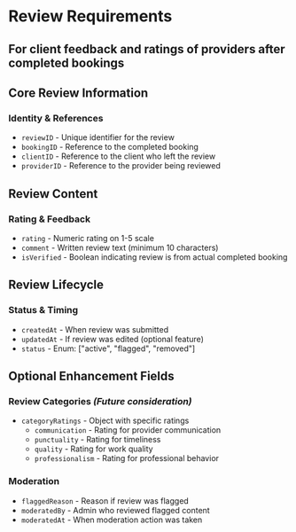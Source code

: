 # Review Requirements

## For client feedback and ratings of providers after completed bookings

## Core Review Information

### Identity & References

- `reviewID` - Unique identifier for the review
- `bookingID` - Reference to the completed booking
- `clientID` - Reference to the client who left the review
- `providerID` - Reference to the provider being reviewed

## Review Content

### Rating & Feedback

- `rating` - Numeric rating on 1-5 scale
- `comment` - Written review text (minimum 10 characters)
- `isVerified` - Boolean indicating review is from actual completed booking

## Review Lifecycle

### Status & Timing

- `createdAt` - When review was submitted
- `updatedAt` - If review was edited (optional feature)
- `status` - Enum: ["active", "flagged", "removed"]

## Optional Enhancement Fields

### Review Categories _(Future consideration)_

- `categoryRatings` - Object with specific ratings
  - `communication` - Rating for provider communication
  - `punctuality` - Rating for timeliness
  - `quality` - Rating for work quality
  - `professionalism` - Rating for professional behavior

### Moderation

- `flaggedReason` - Reason if review was flagged
- `moderatedBy` - Admin who reviewed flagged content
- `moderatedAt` - When moderation action was taken
